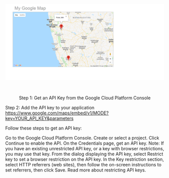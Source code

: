 <p align="center">
  <img src="https://github.com/4bhishekKasam/My-Google-Map-/blob/master/map.PNG"  width="750"/>
 </p>
 
<br/>

<p align="center">
Step 1: Get an API Key from the Google Cloud Platform Console

Step 2: Add the API key to your application
https://www.google.com/maps/embed/v1/MODE?key=YOUR_API_KEY&parameters

Follow these steps to get an API key:

Go to the Google Cloud Platform Console.
Create or select a project.
Click Continue to enable the API.
On the Credentials page, get an API key. 
Note: If you have an existing unrestricted API key, or a key with browser restrictions, you may use that key.
From the dialog displaying the API key, select Restrict key to set a browser restriction on the API key.
In the Key restriction section, select HTTP referrers (web sites), then follow the on-screen instructions to set referrers, then click Save. Read more about restricting API keys.

</p>
